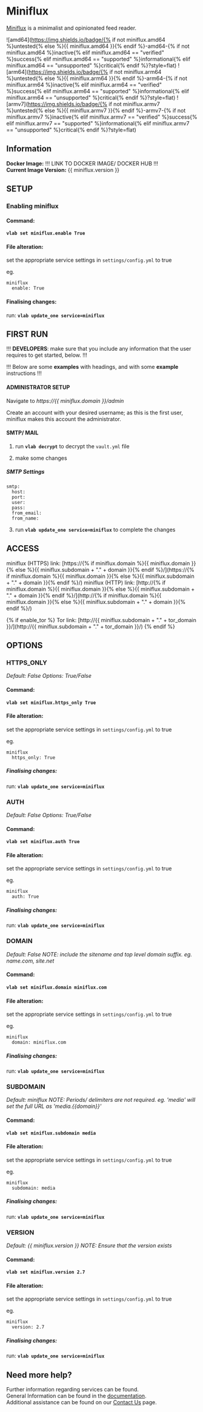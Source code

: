 # Miniflux

[Miniflux](https://miniflux.app/) is a minimalist and opinionated feed reader.

![amd64](https://img.shields.io/badge/{% if not miniflux.amd64 %}untested{% else %}{{ miniflux.amd64 }}{% endif %}-amd64-{% if not miniflux.amd64 %}inactive{% elif miniflux.amd64 == "verified" %}success{% elif miniflux.amd64 == "supported" %}informational{% elif miniflux.amd64 == "unsupported" %}critical{% endif %}?style=flat)
![arm64](https://img.shields.io/badge/{% if not miniflux.arm64 %}untested{% else %}{{ miniflux.arm64 }}{% endif %}-arm64-{% if not miniflux.arm64 %}inactive{% elif miniflux.arm64 == "verified" %}success{% elif miniflux.arm64 == "supported" %}informational{% elif miniflux.arm64 == "unsupported" %}critical{% endif %}?style=flat)
![armv7](https://img.shields.io/badge/{% if not miniflux.armv7 %}untested{% else %}{{ miniflux.armv7 }}{% endif %}-armv7-{% if not miniflux.armv7 %}inactive{% elif miniflux.armv7 == "verified" %}success{% elif miniflux.armv7 == "supported" %}informational{% elif miniflux.armv7 == "unsupported" %}critical{% endif %}?style=flat)

## Information


**Docker Image:** !!! LINK TO DOCKER IMAGE/ DOCKER HUB !!!  
**Current Image Version:** {{ miniflux.version }}

## SETUP

### Enabling miniflux

#### Command:

**`vlab set miniflux.enable True`**

#### File alteration:

set the appropriate service settings in `settings/config.yml` to true

eg.
```
miniflux
  enable: True
```

#### Finalising changes:

run: **`vlab update_one service=miniflux`**

## FIRST RUN

!!! **DEVELOPERS**: make sure that you include any information that the user requires to get started, below. !!!

!!! Below are some **examples** with headings, and with some **example** instructions !!!

#### ADMINISTRATOR SETUP

Navigate to *https://{{ miniflux.domain }}/admin*

Create an account with your desired username; as this is the first user, miniflux makes this account the administrator.

#### SMTP/ MAIL

1. run **`vlab decrypt`** to decrypt the `vault.yml` file

2. make some changes


##### SMTP Settings
```
smtp:
  host:
  port:
  user:
  pass:
  from_email:
  from_name:
```

3. run **`vlab update_one service=miniflux`** to complete the changes


## ACCESS

miniflux (HTTPS) link: [https://{% if miniflux.domain %}{{ miniflux.domain }}{% else %}{{ miniflux.subdomain + "." + domain }}{% endif %}/](https://{% if miniflux.domain %}{{ miniflux.domain }}{% else %}{{ miniflux.subdomain + "." + domain }}{% endif %}/)
miniflux (HTTP) link: [http://{% if miniflux.domain %}{{ miniflux.domain }}{% else %}{{ miniflux.subdomain + "." + domain }}{% endif %}/](http://{% if miniflux.domain %}{{ miniflux.domain }}{% else %}{{ miniflux.subdomain + "." + domain }}{% endif %}/)

{% if enable_tor %}
Tor link: [http://{{ miniflux.subdomain + "." + tor_domain }}/](http://{{ miniflux.subdomain + "." + tor_domain }}/)
{% endif %}

## OPTIONS

### HTTPS_ONLY
*Default: False*
*Options: True/False*

#### Command:

**`vlab set miniflux.https_only True`**

#### File alteration:

set the appropriate service settings in `settings/config.yml` to true

eg.
```
miniflux
  https_only: True
```

##### Finalising changes:

run: **`vlab update_one service=miniflux`**

### AUTH
*Default: False*
*Options: True/False*

#### Command:

**`vlab set miniflux.auth True`**

#### File alteration:

set the appropriate service settings in `settings/config.yml` to true

eg.
```
miniflux
  auth: True
```

##### Finalising changes:

run: **`vlab update_one service=miniflux`**

### DOMAIN
*Default: False*
*NOTE: include the sitename and top level domain suffix. eg. name.com, site.net*

#### Command:

**`vlab set miniflux.domain miniflux.com`**

#### File alteration:

set the appropriate service settings in `settings/config.yml` to true

eg.
```
miniflux
  domain: miniflux.com
```

##### Finalising changes:

run: **`vlab update_one service=miniflux`**

### SUBDOMAIN
*Default: miniflux*
*NOTE: Periods/ delimiters are not required. eg. 'media' will set the full URL as 'media.{{domain}}'*

#### Command:

**`vlab set miniflux.subdomain media`**

#### File alteration:

set the appropriate service settings in `settings/config.yml` to true

eg.
```
miniflux
  subdomain: media
```

##### Finalising changes:

run: **`vlab update_one service=miniflux`**

### VERSION
*Default: {{  miniflux.version  }}*
*NOTE: Ensure that the version exists*

#### Command:

**`vlab set miniflux.version 2.7`**

#### File alteration:

set the appropriate service settings in `settings/config.yml` to true

eg.
```
miniflux
  version: 2.7
```

##### Finalising changes:

run: **`vlab update_one service=miniflux`**

## Need more help?
Further information regarding services can be found. \
General Information can be found in the [documentation](https://docs.vivumlab.com). \
Additional assistance can be found on our [Contact Us](https://docs.vivumlab.com/Contact-us) page.
